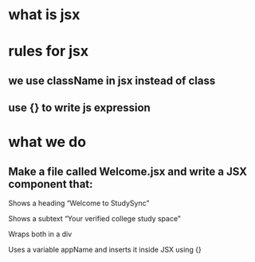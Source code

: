 # what is jsx
# rules for jsx
## we use className in jsx instead of class

## use {} to write js expression



# what we do 
## Make a file called Welcome.jsx and write a JSX component that:

Shows a heading “Welcome to StudySync”

Shows a subtext “Your verified college study space”

Wraps both in a div

Uses a variable appName and inserts it inside JSX using {}
